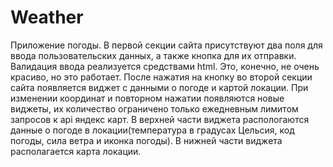 # Weather
 
Приложение погоды.
В первой секции сайта присутствуют два поля для ввода пользовательских данных, а также кнопка для их отправки.
Валидация ввода реализуется средствами html. Это, конечно, не очень красиво, но это работает.
После нажатия на кнопку во второй секции сайта появляется виджет с данными о погоде и картой локации. При изменении координат и повторном нажатии появляются новые виджеты, их количество ограничено только ежедневным лимитом запросов к api яндекс карт.
В верхней части виджета распологаются данные о погоде в локации(температура в градусах Цельсия, код погоды, сила ветра и иконка погоды).
В нижней части виджета располагается карта локации. 